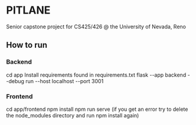 # PITLANE
Senior capstone project for CS425/426 @ the University of Nevada, Reno

## How to run
### Backend
cd app
Install requirements found in requirements.txt
flask --app backend --debug run --host localhost --port 3001

### Frontend
cd app/frontend
npm install 
npm run serve (if you get an error try to delete the node_modules directory and run npm install again) 
